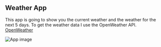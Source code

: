 ## Weather App

This app is going to show you the current weather and the weather for the next 5 days.
To get the weather data I use the OpenWeather API.  [OpenWeather](https://openweathermap.org/)

![App image](https://res.cloudinary.com/dwdz4mn27/image/upload/v1644898238/Captura_de_pantalla_de_2022-02-14_20-08-27_ooa6et.png)
